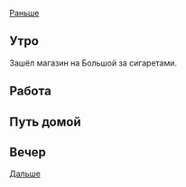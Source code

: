 [Раньше](2021.04.07.md)  
## Утро
Зашёл магазин на Большой за сигаретами.
## Работа
## Путь домой
## Вечер
[Дальше](2021.04.09.md)
